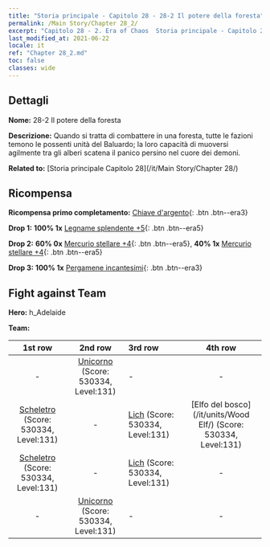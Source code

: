 ```yaml
---
title: "Storia principale - Capitolo 28 - 28-2 Il potere della foresta"
permalink: /Main Story/Chapter 28_2/
excerpt: "Capitolo 28 - 2. Era of Chaos  Storia principale - Capitolo 28_2. 28-2 Il potere della foresta"
last_modified_at: 2021-06-22
locale: it
ref: "Chapter 28_2.md"
toc: false
classes: wide
---
```


## Dettagli

 **Nome:** 28-2 Il potere della foresta

 **Descrizione:** Quando si tratta di combattere in una foresta, tutte le fazioni temono le possenti unità del Baluardo; la loro capacità di muoversi agilmente tra gli alberi scatena il panico persino nel cuore dei demoni.

 **Related to:** [Storia principale Capitolo 28](/it/Main Story/Chapter 28/)

## Ricompensa

 **Ricompensa primo completamento:** [Chiave d'argento](/ItemsIT/con_693/){: .btn .btn--era3}

 **Drop 1:** **100% 1x** [Legname splendente +5](/ItemsIT/mat_97/){: .btn .btn--era5}

 **Drop 2:** **60% 0x** [Mercurio stellare +4](/ItemsIT/mat_91/){: .btn .btn--era5}, **40% 1x** [Mercurio stellare +4](/ItemsIT/mat_91/){: .btn .btn--era5}

 **Drop 3:** **100% 1x** [Pergamene incantesimi](/ItemsIT/con_694/){: .btn .btn--era3}


## Fight against Team
 **Hero:** h_Adelaide

 **Team:**


  | 1st row | 2nd row | 3rd row | 4th row |
  |:----:|:----:|:----|:----:|
  | - | [Unicorno](/it/units/Unicorn/) (Score: 530334, Level:131)  | - | - |
  | [Scheletro](/it/units/Skeleton/) (Score: 530334, Level:131)  | - | [Lich](/it/units/Lich/) (Score: 530334, Level:131)  | [Elfo del bosco](/it/units/Wood Elf/) (Score: 530334, Level:131)  |
  | [Scheletro](/it/units/Skeleton/) (Score: 530334, Level:131)  | - | [Lich](/it/units/Lich/) (Score: 530334, Level:131)  | - |
  | - | [Unicorno](/it/units/Unicorn/) (Score: 530334, Level:131)  | - | - |


